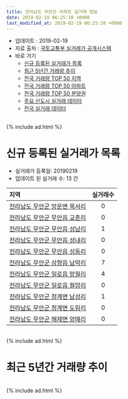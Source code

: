 ```yaml
---
title: 전라남도 무안군 아파트 실거래 정보
date: 2019-02-19 06:25:10 +0900
last_modified_at: 2019-02-19 06:25:10 +0900
---
```


* 업데이트 : 2019-02-19
* 자료 출처 : [국토교통부 실거래가 공개시스템](http://rt.molit.go.kr)
* 바로 가기
    * [신규 등록된 실거래가 목록](#신규-등록된-실거래가-목록)
    * [최근 5년간 거래량 추이](#최근-5년간-거래량-추이)
    * [전국 거래량 TOP 50 지역](https://inasie.github.io/apt-trade-info/최근-3개월-전국에서-가장-거래가-많이-발생한-지역)
    * [전국 거래량 TOP 50 아파트](https://inasie.github.io/apt-trade-info/최근-3개월-전국에서-가장-거래가-많이-발생한-아파트)
    * [전국 거래량 TOP 50 분양권](https://inasie.github.io/apt-trade-info/최근-3개월-전국에서-가장-거래가-많이-발생한-분양권)
    * [주요 신도시 실거래 데이터](https://inasie.github.io/apt-trade-info/주요-신도시)
    * [전국 실거래 데이터](https://inasie.github.io/apt-trade-info/전국)

<br>
{% include ad.html %}
<br>

# 신규 등록된 실거래가 목록
* 실거래가 등록일: 20190219
* 업데이트 된 실거래 수: 13 건


|지역|실거래수|
|:---|:---:|
|[전라남도 무안군 망운면 목서리](https://inasie.github.io/apt-trade-info/전라남도-무안군-망운면-목서리)|0|
|[전라남도 무안군 무안읍 교촌리](https://inasie.github.io/apt-trade-info/전라남도-무안군-무안읍-교촌리)|0|
|[전라남도 무안군 무안읍 성남리](https://inasie.github.io/apt-trade-info/전라남도-무안군-무안읍-성남리)|1|
|[전라남도 무안군 무안읍 성내리](https://inasie.github.io/apt-trade-info/전라남도-무안군-무안읍-성내리)|0|
|[전라남도 무안군 무안읍 성동리](https://inasie.github.io/apt-trade-info/전라남도-무안군-무안읍-성동리)|0|
|[전라남도 무안군 삼향읍 남악리](https://inasie.github.io/apt-trade-info/전라남도-무안군-삼향읍-남악리)|7|
|[전라남도 무안군 일로읍 망월리](https://inasie.github.io/apt-trade-info/전라남도-무안군-일로읍-망월리)|4|
|[전라남도 무안군 일로읍 월암리](https://inasie.github.io/apt-trade-info/전라남도-무안군-일로읍-월암리)|0|
|[전라남도 무안군 청계면 남성리](https://inasie.github.io/apt-trade-info/전라남도-무안군-청계면-남성리)|1|
|[전라남도 무안군 청계면 도림리](https://inasie.github.io/apt-trade-info/전라남도-무안군-청계면-도림리)|0|
|[전라남도 무안군 해제면 양매리](https://inasie.github.io/apt-trade-info/전라남도-무안군-해제면-양매리)|0|


<br>
{% include ad.html %}
<br>

# 최근 5년간 거래량 추이


<div style="width:100%;">
    <canvas id="deal_progress" height="200"></canvas>
</div>

<script>
new Chart(document.getElementById("deal_progress"), {
    type: 'line',
    data: {
        labels: ['201402','201403','201404','201405','201406','201407','201408','201409','201410','201411','201412','201501','201502','201503','201504','201505','201506','201507','201508','201509','201510','201511','201512','201601','201602','201603','201604','201605','201606','201607','201608','201609','201610','201611','201612','201701','201702','201703','201704','201705','201706','201707','201708','201709','201710','201711','201712','201801','201802','201803','201804','201805','201806','201807','201808','201809','201810','201811','201812','201901','201902'],
        datasets: [{
            label: '매매',
            pointRadius: 1,
            data: [55, 55, 34, 51, 46, 45, 44, 40, 66, 45, 55, 101, 71, 89, 74, 102, 74, 64, 59, 51, 75, 52, 44, 46, 53, 53, 61, 39, 43, 54, 66, 51, 100, 76, 60, 45, 69, 58, 33, 56, 59, 65, 45, 58, 42, 55, 54, 41, 35, 49, 43, 34, 37, 29, 33, 40, 50, 69, 34, 181, 39],
            borderColor: "rgba(255, 201, 14, 1)",
            backgroundColor: "rgba(255, 201, 14, 0.5)",
            fill: false,
            lineTension: 0
        },{
            label: '전월세',
            pointRadius: 1,
            data: [88, 55, 41, 61, 41, 47, 51, 54, 51, 43, 34, 52, 33, 58, 39, 42, 150, 94, 46, 89, 47, 94, 51, 41, 43, 43, 36, 111, 30, 40, 27, 28, 46, 31, 37, 40, 45, 54, 25, 37, 52, 81, 54, 81, 45, 83, 42, 53, 52, 45, 28, 45, 48, 42, 29, 38, 44, 40, 169, 44, 15],
            borderColor: "rgba(0, 141, 185, 1)",
            backgroundColor: "rgba(0, 141, 185, 0.5)",
            fill: false,
            lineTension: 0
        }
        ]
    },
    options: {
        responsive: true,
        title: {
            display: false
        },
        tooltips: {
            mode: 'index',
            intersect: false
        },
        hover: {
            mode: 'nearest',
            intersect: true
        },
        scales: {
            xAxes: [{
                display: true,
                scaleLabel: {
                    display: true,
                    labelString: '년/월'
                }
            }],
            yAxes: [{
                display: true,
                ticks: {
                    suggestedMin: 0,
                },
                scaleLabel: {
                    display: true,
                    labelString: '실거래 수'
                }
            }]
        }
    }
});

</script>


<br>
{% include ad.html %}
<br>

